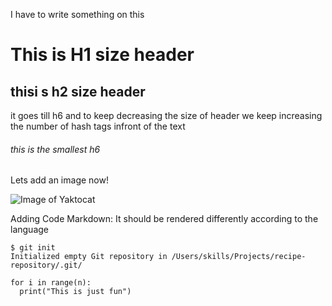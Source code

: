 I have to write something on this
# This is H1 size header
## thisi s h2 size header
it goes till h6 and to keep decreasing the size of header we keep increasing the number of hash tags infront of the text
###### this is the smallest h6

Lets add an image now!

![Image of Yaktocat](https://octodex.github.com/images/yaktocat.png)

Adding Code Markdown: It should be rendered differently according to the language 
```
$ git init
Initialized empty Git repository in /Users/skills/Projects/recipe-repository/.git/
```

```
for i in range(n):
  print("This is just fun")
```
